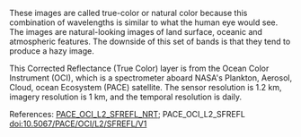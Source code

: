 These images are called true-color or natural color because this combination of wavelengths is similar to what the human eye would see. The images are natural-looking images of land surface, oceanic and atmospheric features. The downside of this set of bands is that they tend to produce a hazy image.

This Corrected Reflectance (True Color) layer is from the Ocean Color Instrument (OCI), which is a spectrometer aboard NASA's Plankton, Aerosol, Cloud, ocean Ecosystem (PACE) satellite. The sensor resolution is 1.2 km, imagery resolution is 1 km, and the temporal resolution is daily.

References: [PACE_OCI_L2_SFREFL_NRT](https://cmr.earthdata.nasa.gov/search/concepts/C2910373807-OB_CLOUD.html);  PACE_OCI_L2_SFREFL [doi:10.5067/PACE/OCI/L2/SFREFL/V1](https://doi.org/10.5067/PACE/OCI/L2/SFREFL/V1)
